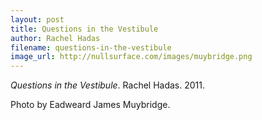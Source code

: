 ```yaml
---
layout: post
title: Questions in the Vestibule
author: Rachel Hadas
filename: questions-in-the-vestibule
image_url: http://nullsurface.com/images/muybridge.png
---
```


_Questions in the Vestibule_.  Rachel Hadas.  2011.

Photo by Eadweard James Muybridge.

